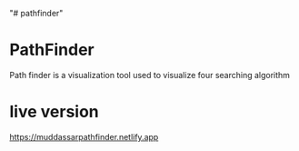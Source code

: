 "# pathfinder" 
# PathFinder
Path finder is a visualization tool used to visualize four searching algorithm
# live version
https://muddassarpathfinder.netlify.app
